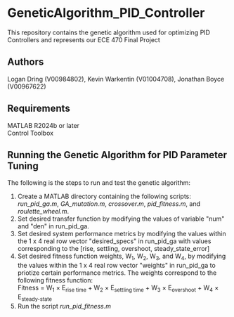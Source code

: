 # GeneticAlgorithm_PID_Controller
This repository contains the genetic algorithm used for optimizing PID Controllers and represents our ECE 470 Final Project  

## Authors
Logan Dring (V00984802), Kevin Warkentin (V01004708), Jonathan Boyce (V00967622)

## Requirements
MATLAB R2024b or later  
Control Toolbox

## Running the Genetic Algorithm for PID Parameter Tuning
The following is the steps to run and test the genetic algorithm:  
1. Create a MATLAB directory containing the following scripts: *run_pid_ga.m*, *GA_mutation.m*, *crossover.m*, *pid_fitness.m*, and *roulette_wheel.m*.
2. Set desired transfer function by modifying the values of variable "num" and "den" in run_pid_ga.
3. Set desired system performance metrics by modifying the values within the 1 x 4 real row vector "desired_specs" in run_pid_ga with values corresponding to the [rise, settling, overshoot, steady_state_error]
4. Set desired fitness function weights, W<sub>1</sub>, W<sub>2</sub>, W<sub>3</sub>, and W<sub>4</sub>, by modifying the values within the 1 x 4 real row vector "weights" in run_pid_ga to priotize certain performance metrics. The weights correspond to the following fitness function:  
  Fitness = W<sub>1</sub> × E<sub>rise time</sub> + W<sub>2</sub> × E<sub>settling time</sub> + W<sub>3</sub> × E<sub>overshoot</sub> + W<sub>4</sub> × E<sub>steady-state</sub>
5. Run the script *run_pid_fitness.m*
  
